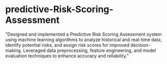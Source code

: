 # predictive-Risk-Scoring-Assessment
"Designed and implemented a Predictive Risk Scoring Assessment system using machine learning algorithms to  analyze historical and real-time data, identify potential risks, and assign risk scores for improved decision-making.  Leveraged data preprocessing, feature engineering, and model evaluation techniques to enhance accuracy and  reliability."
